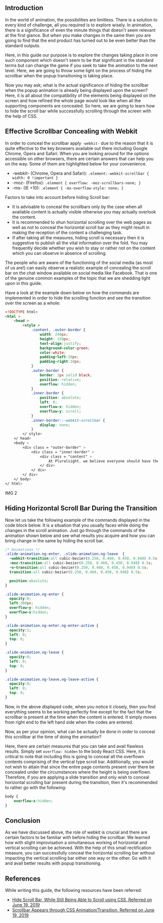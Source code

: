 ## Introduction
In the world of animation, the possibilities are limitless. There is a solution to every kind of challenge, all you required is to explore wisely. In animation, there is a significance of even the minute things that doesn't seem relevant at the first glance. But when you make changes in the same then you are going to find that the end product has turned out to be even better than the standard outputs. 

Here, in this guide our purpose is to explore the changes taking place in one such component which doesn't seem to be that significant in the standard terms but can change the game if you seek to take the animation to the next level. Here, we are going to throw some light on the process of hiding the scrollbar when the popup transitioning is taking place. 

Now you may ask; what is the actual significance of hiding the scrollbar when the popup animation is already being displayed upon the screen? Here, it is all about the compatibility of the elements being displayed on the screen and how refined the whole page would look like when all the supporting components are concealed. So here, we are going to learn how to hide the scroll bar while successfully scrolling through the screen with the help of CSS.

## Effective Scrollbar Concealing with Webkit 
In order to conceal the scrollbar apply `-webkit-` due to the reason that it is quite effective to the key browsers available out there including Google Chrome, Opera and Safari. When you are looking around for the options accessible on other browsers, there are certain answers that can help you on the way. Some of them are highlighted below for your convenience.

-  -webkit- (Chrome, Opera and Safari):
`.element:-webkit-scrollbar { width: 0 !important }`
- -moz- (Firefox):
`.element { overflow: -moz-scrollbars-none; }`
- -ms- (IE +10):
`.element { -ms-overflow-style: none; }`

Factors to take into account before hiding Scroll bar:

- It is advisable to conceal the scrollbars only by the case when all available content is actually visible otherwise you may actually overlook the content.
- It is recommended to shun horizontal scrolling over the web pages as well as not to conceal the horizontal scroll bar as they might result in making the reception of the content a challenging task. 
- If after taking all the measures, hiding scroll is necessary then it is suggestive to publish all the vital information over the fold. You may frequently decide whether you wish to stay or rather not on the content which you can observe in absence of scrolling.

The people who are aware of the functioning of the social media (as most of us are!) can easily observe a realistic example of concealing the scroll bar on the chat window available on social media like Facebook. That is one of the genuine common examples of the topic that we are shedding light upon in this guide. 

Have a look at the example down below on how the commands are implemented in order to hide the scrolling function and see the transition over the screen as a whole:


```html
<!DOCTYPE html> 
<html > 
    <head > 
        <style > 
            .content, .outer-border { 
                width: 240px; 
                height: 150px; 
                text-align:justify; 
                background-color:green; 
                color:white; 
                padding-left:10px; 
                padding-right:10px; 
            } 
            .outer-border { 
                border: 2px solid black; 
                position: relative; 
                overflow: hidden; 
            } 
            .inner-border { 
                position: absolute; 
                left: 0; 
                overflow-x: hidden; 
                overflow-y: scroll; 
            } 
            .inner-border::-webkit-scrollbar { 
                display: none; 
            } 
        </ style> 
    </ head> 
    <body > 
        <div class = "outer-border" > 
            <div class = "inner-border" > 
                <div class = "content" > 
					At Pluralsight, we believe everyone should have the opportunity to create progress through technology and develop the skills of tomorrow. With assessments, learning paths and courses authored by industry experts, our platform helps businesses and individuals benchmark expertise across roles, speed up release cycles and build reliable, secure products.
                </ div> 
            </ div> 
        </ div> 
    </ body> 
</ html>      
```

IMG 2

## Hiding Horizontal Scroll Bar During the Transition 
Now let us take the following example of the commands displayed in the code block below. It is a situation that you usually faces while doing the changes in the scroll animation. Just go through the commands of the animation shown below and see what results you acquire and how you can bring change in the same by hiding the scroll bar.


```css
/* Animations */
.slide-animation.ng-enter, .slide-animation.ng-leave  {
  -webkit-transition:all cubic-bezier(0.250, 0.460, 0.450, 0.940) 0.5s;
  -moz-transition:all cubic-bezier(0.250, 0.460, 0.450, 0.940) 0.5s;
  -o-transition:all cubic-bezier(0.250, 0.460, 0.450, 0.940) 0.5s;
  transition:all cubic-bezier(0.250, 0.460, 0.450, 0.940) 0.5s;

  position:absolute;
}

.slide-animation.ng-enter {
  opacity:0;
  left:300px;
  overflow-y: hidden;
  overflow-x:hidden;
}

.slide-animation.ng-enter.ng-enter-active {
  opacity:1;
  left: 0;
  top: 0;
}

.slide-animation.ng-leave {
  opacity:0;
  left: 0;
  top: 0;
}

.slide-animation.ng-leave.ng-leave-active {
  opacity:0;
  left: 0;
  top: 0;
}
```

Now, in the above displayed code, when you notice it closely, then you find everything seems to be working perfectly fine except for the fact that the scrollbar is present at the time when the content is entered. It simply moves from right end to the left hand side when the codes are entered. 

Now, as per your opinion, what can be actually be done in order to conceal this scrollbar at the time of doing the animation? 

Here, there are certain measures that you can take and avail flawless results. Simply set `overflow: hidden` to the body React CSS. Here, it is critical to note that including this is going to conceal all the overflown contents comprising of the vertical type scroll bar. Additionally, you would not wish to attain that since the entire page contents present over there be concealed under the circumstances where the height is being overflown. Therefore, if you are applying a slide transition and only wish to conceal horizontal scrolling bar present during the transition, then it's recommended to rather go with the following:


```css
body {
    overflow-x:hidden;  
}
```

## Conclusion
As we have discussed above, the role of webkit is crucial and there are certain factors to be familiar with before hiding the scrollbar. We learned how with slight improvisation a simultaneous working of horizontal and vertical scrolling can be achieved. With the help of this small rectification measure, you can successfully conceal the horizontal scrolling bar without impacting the vertical scrolling bar either one way or the other. Go with it and avail better results with popup transitioning. 

## References
While writing this guide, the following resources have been referred:
- [Hide Scroll Bar, While Still Being Able to Scroll using CSS, Referred on June 19, 2019](https://www.geeksforgeeks.org/hide-scroll-bar-but-while-still-being-able-to-scroll-using-css/)
- [Scrollbar Appears through CSS Animation/Transition, Referred on June 19, 2019](https://stackoverflow.com/questions/20973870/scrollbar-appears-through-css-animation-transition)
